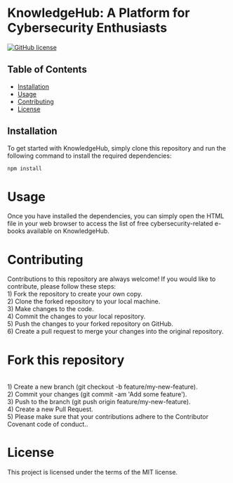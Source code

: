 # KnowledgeHub: A Platform for Cybersecurity Enthusiasts 

[![GitHub license](https://img.shields.io/github/license/USERNAME/REPOSITORY)](https://github.com/USERNAME/REPOSITORY/blob/main/LICENSE)

## Table of Contents

- [Installation](#installation)
- [Usage](#usage)
- [Contributing](#contributing)
- [License](#license)

## Installation

To get started with KnowledgeHub, simply clone this repository and run the following command to install the required dependencies:

```sh
npm install
```


<h1>Usage</h1>
Once you have installed the dependencies, you can simply open the HTML file in your web browser to access the list of free cybersecurity-related e-books available on KnowledgeHub.

<h1>Contributing</h1>
Contributions to this repository are always welcome! If you would like to contribute, please follow these steps:<br>
1) Fork the repository to create your own copy.<br>
2) Clone the forked repository to your local machine.<br>
3) Make changes to the code.<br>
4) Commit the changes to your local repository.<br>
5) Push the changes to your forked repository on GitHub.<br>
6) Create a pull request to merge your changes into the original repository.<br>

<h1>Fork this repository</h1><br>
1) Create a new branch (git checkout -b feature/my-new-feature).<br>
2) Commit your changes (git commit -am 'Add some feature').<br>
3) Push to the branch (git push origin feature/my-new-feature).<br>
4) Create a new Pull Request.<br>
5) Please make sure that your contributions adhere to the Contributor Covenant code of conduct..<br>

<h1>License</h1>
This project is licensed under the terms of the MIT license.





